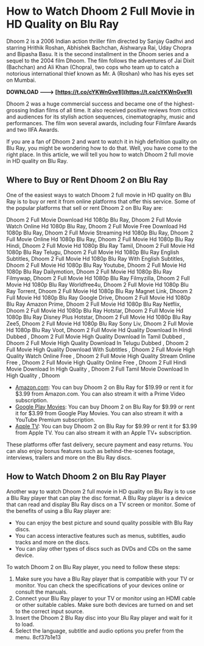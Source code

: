
 
# How to Watch Dhoom 2 Full Movie in HD Quality on Blu Ray
 
Dhoom 2 is a 2006 Indian action thriller film directed by Sanjay Gadhvi and starring Hrithik Roshan, Abhishek Bachchan, Aishwarya Rai, Uday Chopra and Bipasha Basu. It is the second installment in the Dhoom series and a sequel to the 2004 film Dhoom. The film follows the adventures of Jai Dixit (Bachchan) and Ali Khan (Chopra), two cops who team up to catch a notorious international thief known as Mr. A (Roshan) who has his eyes set on Mumbai.
 
**DOWNLOAD ---> [https://t.co/cYKWnGve1l](https://t.co/cYKWnGve1l)**


 
Dhoom 2 was a huge commercial success and became one of the highest-grossing Indian films of all time. It also received positive reviews from critics and audiences for its stylish action sequences, cinematography, music and performances. The film won several awards, including four Filmfare Awards and two IIFA Awards.
 
If you are a fan of Dhoom 2 and want to watch it in high definition quality on Blu Ray, you might be wondering how to do that. Well, you have come to the right place. In this article, we will tell you how to watch Dhoom 2 full movie in HD quality on Blu Ray.
 
## Where to Buy or Rent Dhoom 2 on Blu Ray
 
One of the easiest ways to watch Dhoom 2 full movie in HD quality on Blu Ray is to buy or rent it from online platforms that offer this service. Some of the popular platforms that sell or rent Dhoom 2 on Blu Ray are:
 
Dhoom 2 Full Movie Download Hd 1080p Blu Ray,  Dhoom 2 Full Movie Watch Online Hd 1080p Blu Ray,  Dhoom 2 Full Movie Free Download Hd 1080p Blu Ray,  Dhoom 2 Full Movie Streaming Hd 1080p Blu Ray,  Dhoom 2 Full Movie Online Hd 1080p Blu Ray,  Dhoom 2 Full Movie Hd 1080p Blu Ray Hindi,  Dhoom 2 Full Movie Hd 1080p Blu Ray Tamil,  Dhoom 2 Full Movie Hd 1080p Blu Ray Telugu,  Dhoom 2 Full Movie Hd 1080p Blu Ray English Subtitles,  Dhoom 2 Full Movie Hd 1080p Blu Ray With English Subtitles,  Dhoom 2 Full Movie Hd 1080p Blu Ray Youtube,  Dhoom 2 Full Movie Hd 1080p Blu Ray Dailymotion,  Dhoom 2 Full Movie Hd 1080p Blu Ray Filmywap,  Dhoom 2 Full Movie Hd 1080p Blu Ray Filmyzilla,  Dhoom 2 Full Movie Hd 1080p Blu Ray Worldfree4u,  Dhoom 2 Full Movie Hd 1080p Blu Ray Torrent,  Dhoom 2 Full Movie Hd 1080p Blu Ray Magnet Link,  Dhoom 2 Full Movie Hd 1080p Blu Ray Google Drive,  Dhoom 2 Full Movie Hd 1080p Blu Ray Amazon Prime,  Dhoom 2 Full Movie Hd 1080p Blu Ray Netflix,  Dhoom 2 Full Movie Hd 1080p Blu Ray Hotstar,  Dhoom 2 Full Movie Hd 1080p Blu Ray Disney Plus Hotstar,  Dhoom 2 Full Movie Hd 1080p Blu Ray Zee5,  Dhoom 2 Full Movie Hd 1080p Blu Ray Sony Liv,  Dhoom 2 Full Movie Hd 1080p Blu Ray Voot,  Dhoom 2 Full Movie Hd Quality Download In Hindi Dubbed ,  Dhoom 2 Full Movie High Quality Download In Tamil Dubbed ,  Dhoom 2 Full Movie High Quality Download In Telugu Dubbed ,  Dhoom 2 Full Movie High Quality Download With Subtitles ,  Dhoom 2 Full Movie High Quality Watch Online Free ,  Dhoom 2 Full Movie High Quality Stream Online Free ,  Dhoom 2 Full Movie High Quality Online Free ,  Dhoom 2 Full Hindi Movie Download In High Quality ,  Dhoom 2 Full Tamil Movie Download In High Quality ,  Dhoom
 
- [Amazon.com](https://www.amazon.com/Dhoom-2-Abhishek-Bachchan/dp/B000O76T3S): You can buy Dhoom 2 on Blu Ray for $19.99 or rent it for $3.99 from Amazon.com. You can also stream it with a Prime Video subscription.
- [Google Play Movies](https://play.google.com/store/movies/details/Dhoom_2?id=9Z8YfZzJQ0A.P): You can buy Dhoom 2 on Blu Ray for $9.99 or rent it for $3.99 from Google Play Movies. You can also stream it with a YouTube Premium subscription.
- [Apple TV](https://itunes.apple.com/us/movie/dhoom-2/id1444717517): You can buy Dhoom 2 on Blu Ray for $9.99 or rent it for $3.99 from Apple TV. You can also stream it with an Apple TV+ subscription.

These platforms offer fast delivery, secure payment and easy returns. You can also enjoy bonus features such as behind-the-scenes footage, interviews, trailers and more on the Blu Ray discs.
 
## How to Watch Dhoom 2 on Blu Ray Player
 
Another way to watch Dhoom 2 full movie in HD quality on Blu Ray is to use a Blu Ray player that can play the disc format. A Blu Ray player is a device that can read and display Blu Ray discs on a TV screen or monitor. Some of the benefits of using a Blu Ray player are:

- You can enjoy the best picture and sound quality possible with Blu Ray discs.
- You can access interactive features such as menus, subtitles, audio tracks and more on the discs.
- You can play other types of discs such as DVDs and CDs on the same device.

To watch Dhoom 2 on Blu Ray player, you need to follow these steps:

1. Make sure you have a Blu Ray player that is compatible with your TV or monitor. You can check the specifications of your devices online or consult the manuals.
2. Connect your Blu Ray player to your TV or monitor using an HDMI cable or other suitable cables. Make sure both devices are turned on and set to the correct input source.
3. Insert the Dhoom 2 Blu Ray disc into your Blu Ray player and wait for it to load.
4. Select the language, subtitle and audio options you prefer from the menu. 8cf37b1e13


